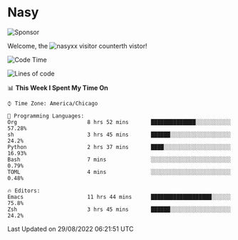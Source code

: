 # Nasy

<!--
<p align="center">
<img height="200" src="https://github-readme-stats.vercel.app/api?username=nasyxx&count_private=true&show_icons=true&theme=dracula&include_all_commits=true"/>
<img height="200" src="https://github-readme-stats.vercel.app/api/top-langs/?username=nasyxx&theme=dracula&hide=html,jupyter+notebook&count_private=true&show_icons=true"/>
</p>

  
----------------
-->

![Sponsor](https://img.shields.io/static/v1.svg?label=Sponsor&message=%E2%9D%A4&logo=GitHub&style=flat&color=pink)
 
Welcome, the ![nasyxx visitor counter](https://count.getloli.com/get/@nasyxx?theme=rule34)th vistor!
 
<!--START_SECTION:waka-->
![Code Time](http://img.shields.io/badge/Code%20Time-2%2C583%20hrs%2021%20mins-blue)

![Lines of code](https://img.shields.io/badge/From%20Hello%20World%20I%27ve%20Written-5%20Million%20lines%20of%20code-blue)

📊 **This Week I Spent My Time On** 

```text
⌚︎ Time Zone: America/Chicago

💬 Programming Languages: 
Org                      8 hrs 52 mins       ██████████████░░░░░░░░░░░   57.28% 
sh                       3 hrs 45 mins       ██████░░░░░░░░░░░░░░░░░░░   24.2% 
Python                   2 hrs 37 mins       ████░░░░░░░░░░░░░░░░░░░░░   16.93% 
Bash                     7 mins              ░░░░░░░░░░░░░░░░░░░░░░░░░   0.79% 
TOML                     4 mins              ░░░░░░░░░░░░░░░░░░░░░░░░░   0.48%

🔥 Editors: 
Emacs                    11 hrs 44 mins      ███████████████████░░░░░░   75.8% 
Zsh                      3 hrs 45 mins       ██████░░░░░░░░░░░░░░░░░░░   24.2%

```


 Last Updated on 29/08/2022 06:21:51 UTC
<!--END_SECTION:waka-->

<!-- ![visitors](https://visitor-badge.laobi.icu/badge?page_id=nasyxx.nasyxx) -->
